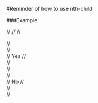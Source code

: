 #Reminder of how to use nth-child

###Example:

//<style>
//.container-fluid >.row:first-child .hello{
//  background-color: yellow;
//}
//.container-fluid .hello {
//  background-color: blue;
//}
//</style>
//
//<div class="container-fluid">
//  <div class="row">
//    <div class="hello">
//      Yes
//    </div>
//  </div>
//  <div class="row">
//    <div class="hello">
//     No
//    </div>
//  </div>
//</div>
